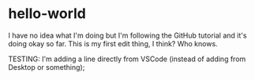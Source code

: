 # hello-world
I have no idea what I'm doing but I'm following the GitHub tutorial and it's doing okay so far.
This is my first edit thing, I think?
Who knows.

TESTING: I'm adding a line directly from VSCode (instead of adding from Desktop or something);